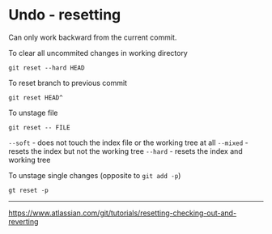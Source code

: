 # Undo - resetting 

Can only work backward from the current commit.

To clear all uncommited changes in working directory

```
git reset --hard HEAD
```

To reset branch to previous commit 

```
git reset HEAD^
```

To unstage file 

```
git reset -- FILE
```

`--soft` - does not touch the index file or the working tree at all
`--mixed` - resets the index but not the working tree
`--hard` - resets the index and working tree


To unstage single changes (opposite to `git add -p`)

```
gt reset -p
```

---

https://www.atlassian.com/git/tutorials/resetting-checking-out-and-reverting